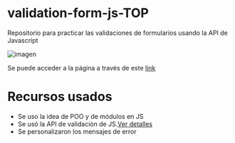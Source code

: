 # validation-form-js-TOP
 Repositorio para practicar las validaciones de formularios usando la API de Javascript
 
 ![imagen](https://user-images.githubusercontent.com/87911089/197283265-34cb98d0-a627-4589-a86a-1d73f8d7afeb.png)

Se puede acceder a la página a través de este [link](https://venutti.github.io/validation-form-js-TOP/)

# Recursos usados
* Se uso la idea de POO y de módulos en JS
* Se usó la API de validación de JS.[Ver detalles](https://developer.mozilla.org/en-US/docs/Web/API/Constraint_validation)
* Se personalizaron los mensajes de error
